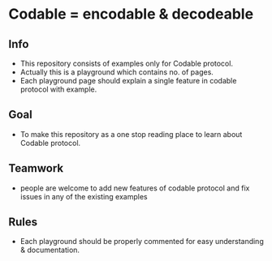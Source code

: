# Codable = encodable & decodeable

## Info
* This repository consists of examples only for Codable protocol.
* Actually this is a playground which contains no. of pages.
* Each playground page should explain a single feature in codable protocol with example.

## Goal
* To make this repository as a one stop reading place to learn about Codable protocol.

## Teamwork
* people are welcome to add new features of codable protocol and fix issues in any of the existing examples 

## Rules
* Each playground should be properly commented for easy understanding & documentation.
